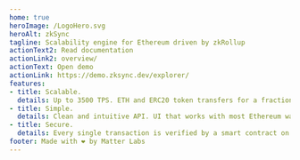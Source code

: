 ```yaml
---
home: true
heroImage: /LogoHero.svg
heroAlt: zkSync
tagline: Scalability engine for Ethereum driven by zkRollup
actionText2: Read documentation
actionLink2: overview/
actionText: Open demo
actionLink: https://demo.zksync.dev/explorer/
features:
- title: Scalable.
  details: Up to 3500 TPS. ETH and ERC20 token transfers for a fraction of a cent.
- title: Simple.
  details: Clean and intuitive API. UI that works with most Ethereum wallets.
- title: Secure.
  details: Every single transaction is verified by a smart contract on the mainnet.
footer: Made with ❤️ by Matter Labs
---
```

